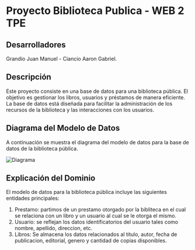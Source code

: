 # Proyecto Biblioteca Publica - WEB 2 TPE

## Desarrolladores

Grandio Juan Manuel - Ciancio Aaron Gabriel. 

## Descripción

Este proyecto consiste en una base de datos para una biblioteca pública. El objetivo es gestionar los libros, usuarios y préstamos de manera eficiente. La base de datos está diseñada para facilitar la administración de los recursos de la biblioteca y las interacciones con los usuarios.

## Diagrama del Modelo de Datos

A continuación se muestra el diagrama del modelo de datos para la base de datos de la biblioteca pública.

![Diagrama](https://github.com/user-attachments/assets/1d5c3313-02df-410f-b82f-3b8e3d656770)

## Explicación del Dominio

El modelo de datos para la biblioteca pública incluye las siguientes entidades principales:

1) Prestamo: partimos de un prestamo otorgado por la bibliteca en el cual se relaciona con un libro y un usuario al cual se le otorga el mismo.
2) Usuario: se reflejan los datos identificatorios del usuario tales como nombre, apellido, direccion, etc.
3) Libros: Se almacena los datos relacionados al titulo,  autor, fecha de publicacion, editorial, genero y cantidad de copias disponibles.  



